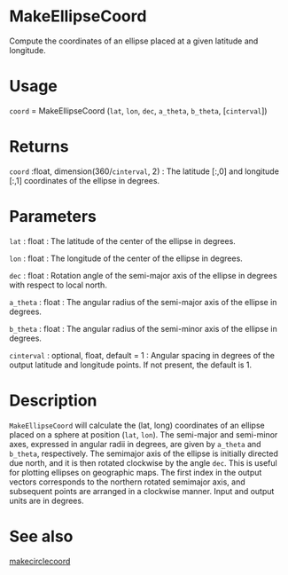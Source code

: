 # MakeEllipseCoord

Compute the coordinates of an ellipse placed at a given latitude and longitude.

# Usage

`coord` = MakeEllipseCoord (`lat`, `lon`, `dec`, `a_theta`, `b_theta`, [`cinterval`])

# Returns

`coord` :float, dimension(360/`cinterval`, 2)
:   The latitude [:,0] and longitude [:,1] coordinates of the ellipse in degrees.

# Parameters

`lat` : float
:   The latitude of the center of the ellipse in degrees.

`lon` : float
:   The longitude of the center of the ellipse in degrees.

`dec` : float
:   Rotation angle of the semi-major axis of the ellipse in degrees with respect to local north.

`a_theta` : float
:   The angular radius of the semi-major axis of the ellipse in degrees.

`b_theta` : float
:   The angular radius of the semi-minor axis of the ellipse in degrees.

`cinterval` : optional, float, default = 1
:   Angular spacing in degrees of the output latitude and longitude points. If not present, the default is 1.

# Description

`MakeEllipseCoord` will calculate the (lat, long) coordinates of an ellipse placed on a sphere at position (`lat`, `lon`). The semi-major and semi-minor axes, expressed in angular radii in degrees, are given by `a_theta` and `b_theta`, respectively. The semimajor axis of the ellipse is initially directed due north, and it is then rotated clockwise by the angle `dec`. This is useful for plotting ellipses on geographic maps. The first index in the output vectors corresponds to the northern rotated semimajor axis, and subsequent points are arranged in a clockwise manner. Input and output units are in degrees.

# See also

[makecirclecoord](pymakecirclecoord.html)
